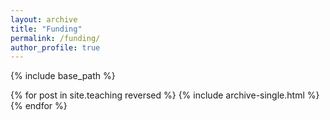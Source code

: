 ```yaml
---
layout: archive
title: "Funding"
permalink: /funding/
author_profile: true
---
```



{% include base_path %}

{% for post in site.teaching reversed %}
  {% include archive-single.html %}
{% endfor %}

